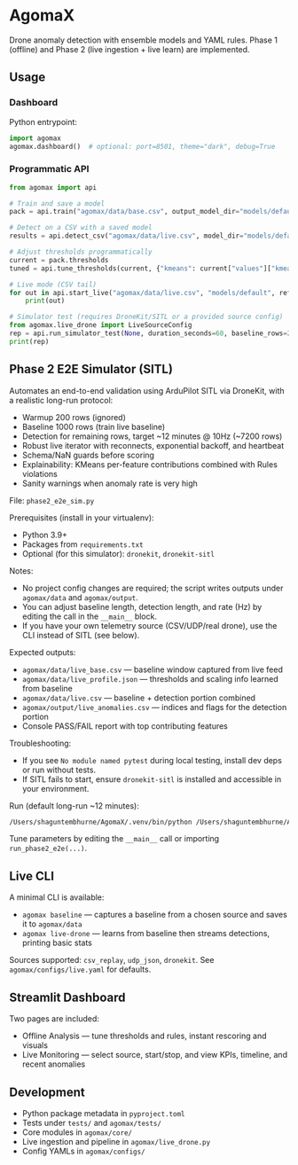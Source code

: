 # AgomaX

Drone anomaly detection with ensemble models and YAML rules. Phase 1 (offline) and Phase 2 (live ingestion + live learn) are implemented.

## Usage

### Dashboard

Python entrypoint:

```python
import agomax
agomax.dashboard()  # optional: port=8501, theme="dark", debug=True
```

### Programmatic API

```python
from agomax import api

# Train and save a model
pack = api.train("agomax/data/base.csv", output_model_dir="models/default")

# Detect on a CSV with a saved model
results = api.detect_csv("agomax/data/live.csv", model_dir="models/default")

# Adjust thresholds programmatically
current = pack.thresholds
tuned = api.tune_thresholds(current, {"kmeans": current["values"]["kmeans"] + 1.0})

# Live mode (CSV tail)
for out in api.start_live("agomax/data/live.csv", "models/default", refresh_seconds=0.5):
	print(out)

# Simulator test (requires DroneKit/SITL or a provided source config)
from agomax.live_drone import LiveSourceConfig
rep = api.run_simulator_test(None, duration_seconds=60, baseline_rows=200)
print(rep)
```

## Phase 2 E2E Simulator (SITL)

Automates an end-to-end validation using ArduPilot SITL via DroneKit, with a realistic long-run protocol:
- Warmup 200 rows (ignored)
- Baseline 1000 rows (train live baseline)
- Detection for remaining rows, target ~12 minutes @ 10Hz (~7200 rows)
- Robust live iterator with reconnects, exponential backoff, and heartbeat
- Schema/NaN guards before scoring
- Explainability: KMeans per-feature contributions combined with Rules violations
- Sanity warnings when anomaly rate is very high

File: `phase2_e2e_sim.py`

Prerequisites (install in your virtualenv):
- Python 3.9+
- Packages from `requirements.txt`
- Optional (for this simulator): `dronekit`, `dronekit-sitl`

Notes:
- No project config changes are required; the script writes outputs under `agomax/data` and `agomax/output`.
- You can adjust baseline length, detection length, and rate (Hz) by editing the call in the `__main__` block.
- If you have your own telemetry source (CSV/UDP/real drone), use the CLI instead of SITL (see below).

Expected outputs:
- `agomax/data/live_base.csv` — baseline window captured from live feed
- `agomax/data/live_profile.json` — thresholds and scaling info learned from baseline
- `agomax/data/live.csv` — baseline + detection portion combined
- `agomax/output/live_anomalies.csv` — indices and flags for the detection portion
- Console PASS/FAIL report with top contributing features

Troubleshooting:
- If you see `No module named pytest` during local testing, install dev deps or run without tests.
- If SITL fails to start, ensure `dronekit-sitl` is installed and accessible in your environment.

Run (default long-run ~12 minutes):

```bash
/Users/shaguntembhurne/AgomaX/.venv/bin/python /Users/shaguntembhurne/AgomaX/phase2_e2e_sim.py
```

Tune parameters by editing the `__main__` call or importing `run_phase2_e2e(...)`.

## Live CLI

A minimal CLI is available:
- `agomax baseline` — captures a baseline from a chosen source and saves it to `agomax/data`
- `agomax live-drone` — learns from baseline then streams detections, printing basic stats

Sources supported: `csv_replay`, `udp_json`, `dronekit`. See `agomax/configs/live.yaml` for defaults.

## Streamlit Dashboard

Two pages are included:
- Offline Analysis — tune thresholds and rules, instant rescoring and visuals
- Live Monitoring — select source, start/stop, and view KPIs, timeline, and recent anomalies

## Development

- Python package metadata in `pyproject.toml`
- Tests under `tests/` and `agomax/tests/`
- Core modules in `agomax/core/`
- Live ingestion and pipeline in `agomax/live_drone.py`
- Config YAMLs in `agomax/configs/`

